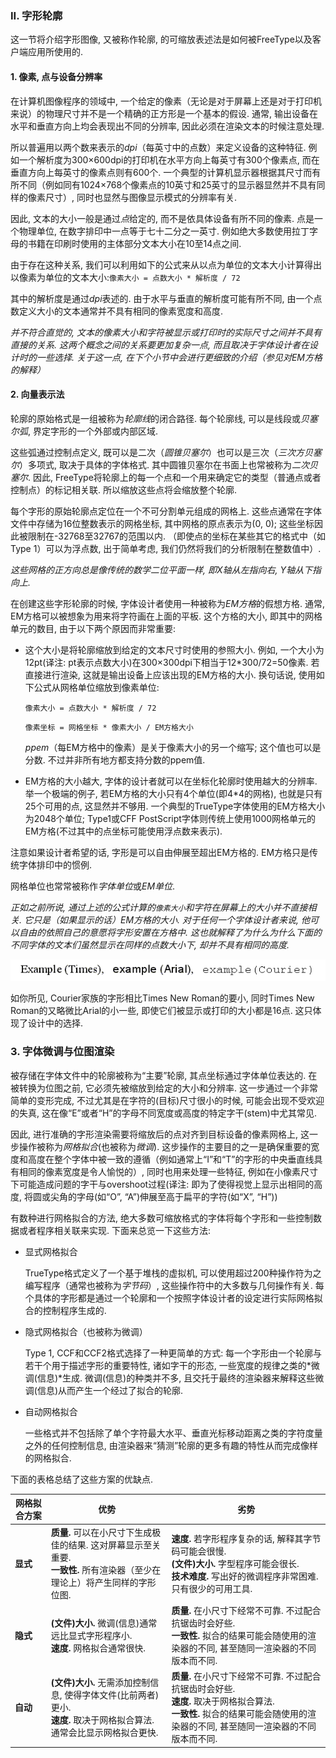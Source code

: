 ### II. 字形轮廓

这一节将介绍字形图像, 又被称作轮廓, 的可缩放表述法是如何被FreeType以及客户端应用所使用的.

#### 1. 像素, 点与设备分辨率

在计算机图像程序的领域中, 一个给定的像素（无论是对于屏幕上还是对于打印机来说）的物理尺寸并不是一个精确的正方形是一个基本的假设. 通常, 输出设备在水平和垂直方向上均会表现出不同的分辨率, 因此必须在渲染文本的时候注意处理.

所以普遍用以两个数来表示的*dpi*（每英寸中的点数）来定义设备的这种特征. 例如一个解析度为300×600dpi的打印机在水平方向上每英寸有300个像素点, 而在垂直方向上每英寸的像素点则有600个. 一个典型的计算机显示器根据其尺寸而有所不同（例如同有1024×768个像素点的10英寸和25英寸的显示器显然并不具有同样的像素尺寸）, 同时也显然与图像显示模式的分辨率有关.

因此, 文本的大小一般是通过*点*给定的, 而不是依具体设备有所不同的像素. 点是一个物理单位, 在数字排印中一点等于七十二分之一英寸. 例如绝大多数使用拉丁字母的书籍在印刷时使用的主体部分文本大小在10至14点之间.

由于存在这种关系, 我们可以利用如下的公式来从以点为单位的文本大小计算得出以像素为单位的文本大小:`像素大小 = 点数大小 * 解析度 / 72`

其中的解析度是通过*dpi*表述的. 由于水平与垂直的解析度可能有所不同, 由一个点数定义大小的文本通常并不具有相同的像素宽度和高度.

*并不符合直觉的, 文本的像素大小和字符被显示或打印时的实际尺寸之间并不具有直接的关系. 这两个概念之间的关系要更加复杂一点, 而且取决于字体设计者在设计时的一些选择.  关于这一点, 在下个小节中会进行更细致的介绍（参见对EM方格的解释）*

#### 2. 向量表示法

轮廓的原始格式是一组被称为*轮廓线*的闭合路径. 每个轮廓线, 可以是线段或*贝塞尔弧*, 界定字形的一个外部或内部区域.

这些弧通过控制点定义, 既可以是二次（*圆锥贝塞尔*）也可以是三次（*三次方贝塞尔*）多项式, 取决于具体的字体格式. 其中圆锥贝塞尔在书面上也常被称为*二次贝塞尔*. 因此, FreeType将轮廓上的每一个点和一个用来确定它的类型（普通点或者控制点）的标记相关联. 所以缩放这些点将会缩放整个轮廓.

每个字形的原始轮廓点定位在一个不可分割单元组成的网格上. 这些点通常在字体文件中存储为16位整数表示的网格坐标, 其中网格的原点表示为(0, 0); 这些坐标因此被限制在-32768至32767的范围以内. （即使点的坐标在某些其它的格式中（如Type 1）可以为浮点数, 出于简单考虑, 我们仍然将我们的分析限制在整数值中）.

*这些网格的正方向总是像传统的数学二位平面一样, 即X轴从左指向右, Y轴从下指向上.*

在创建这些字形轮廓的时候, 字体设计者使用一种被称为*EM方格*的假想方格. 通常, EM方格可以被想象为用来将字符画在上面的平板. 这个方格的大小, 即其中的网格单元的数目, 由于以下两个原因而非常重要:

- 这个大小是将轮廓缩放到给定的文本尺寸时使用的参照大小. 例如, 一个大小为12pt(译注: pt表示点数大小)在300×300dpi下相当于12\*300/72=50像素. 若直接进行渲染, 这就是输出设备上应该出现的EM方格的大小. 换句话说, 使用如下公式从网格单位缩放到像素单位:

  `像素大小 = 点数大小 * 解析度 / 72`

  `像素坐标 = 网格坐标 * 像素大小 / EM方格大小`

  *ppem*（每EM方格中的像素）是关于像素大小的另一个缩写; 这个值也可以是分数. 不过并非所有地方都支持分数的ppem值.

- EM方格的大小越大, 字体的设计者就可以在坐标化轮廓时使用越大的分辨率. 举一个极端的例子, 若EM方格的大小只有4个单位(即4\*4的网格), 也就是只有25个可用的点, 这显然并不够用. 一个典型的TrueType字体使用的EM方格大小为2048个单位; Type1或CFF PostScript字体则传统上使用1000网格单元的EM方格(不过其中的点坐标可能使用浮点数来表示).

注意如果设计者希望的话, 字形是可以自由伸展至超出EM方格的. EM方格只是传统字体排印中的惯例.

网格单位也常常被称作*字体单位*或*EM单位*.

*正如之前所说, 通过上述的公式计算的`像素大小`和字符在屏幕上的大小并不直接相关. 它只是（如果显示的话）EM方格的大小. 对于任何一个字体设计者来说, 他可以自由的依照自己的意愿将字形安置在方格中. 这也就解释了为什么为什么下面的不同字体的文本们虽然显示在同样的点数大小下, 却并不具有相同的高度.*

![字体高度之间的比较](body_comparison.png)          

如你所见, Courier家族的字形相比Times New Roman的要小, 同时Times New Roman的又略微比Arial的小一些, 即使它们被显示或打印的大小都是16点. 这只体现了设计中的选择.

### 3. 字体微调与位图渲染

被存储在字体文件中的轮廓被称为“主要”轮廓, 其点坐标通过字体单位表达的. 在被转换为位图之前, 它必须先被缩放到给定的大小和分辨率. 这一步通过一个非常简单的变形完成, 不过尤其是在字符的(目标)尺寸很小的时候, 可能会出现不受欢迎的失真, 这在像“E”或者“H”的字母不同宽度或高度的特定字干(stem)中尤其常见.

因此, 进行准确的字形渲染需要将缩放后的点对齐到目标设备的像素网格上, 这一步操作被称为*网格拟合*(也被称为*微调*). 这步操作的主要目的之一是确保重要的宽度和高度在整个字体中被一致的遵循（例如通常上“I”和“T”的字形的中央垂直线具有相同的像素宽度是令人愉悦的）, 同时也用来处理一些特征, 例如在小像素尺寸下可能造成问题的字干与overshoot过程(译注: 即为了使得视觉上显示出相同的高度, 将圆或尖角的字母(如“O”, “A”)伸展至高于扁平的字符(如“X”, “H”))

有数种进行网格拟合的方法, 绝大多数可缩放格式的字体将每个字形和一些控制数据或者程序相关联来实现. 下面来总览一下这些方法:

- 显式网格拟合

  TrueType格式定义了一个基于堆栈的虚拟机, 可以使用超过200种操作符为之编写程序（通常也被称为*字节码*）, 这些操作符中的大多数与几何操作有关. 每个具体的字形都是通过一个轮廓和一个按照字体设计者的设定进行实际网格拟合的控制程序生成的.

- 隐式网格拟合（也被称为微调）

  Type 1, CCF和CCF2格式选择了一种更简单的方式: 每一个字形由一个轮廓与若干个用于描述字形的重要特性, 诸如字干的形态, 一些宽度的规律之类的*微调(信息)*生成. 微调(信息)的种类并不多, 且交托于最终的渲染器来解释这些微调(信息)从而产生一个经过了拟合的轮廓.

- 自动网格拟合

  一些格式并不包括除了单个字符最大水平、垂直光标移动距离之类的字符度量之外的任何控制信息, 由渲染器来“猜测”轮廓的更多有趣的特性从而完成像样的网格拟合.

下面的表格总结了这些方案的优缺点.

| **网格拟合方案**  | **优势**                                               | **劣势**                                        |
| ------------- | ------------------------------------------------------------ | ------------------------------------------------------------ |
| **显式**  | **质量.** 可以在小尺寸下生成极佳的结果. 这对屏幕显示至关重要.<br />**一致性.** 所有渲染器（至少在理论上）将产生同样的字形位图. | **速度.** 若字形程序复杂的话, 解释其字节码可能会很慢.<br />**(文件)大小.** 字型程序可能会很长.<br />**技术难度.** 写出好的微调程序非常困难. 只有很少的可用工具. |
| **隐式**  | **(文件)大小.** 微调(信息)通常远比显式字形程序小.<br />**速度.** 网格拟合通常很快. | **质量.** 在小尺寸下经常不可靠. 不过配合抗锯齿时会好些.<br />**一致性.** 拟合的结果可能会随使用的渲染器的不同, 甚至随同一渲染器的不同版本而不同. |
| **自动** | **(文件)大小.** 无需添加控制信息, 使得字体文件(比前两者)更小.<br />**速度.** 取决于网格拟合算法. 通常会比显示网格拟合更快. | **质量.** 在小尺寸下经常不可靠. 不过配合抗锯齿时会好些.<br />**速度.** 取决于网格拟合算法.<br />**一致性.** 拟合的结果可能会随使用的渲染器的不同, 甚至随同一渲染器的不同版本而不同. |